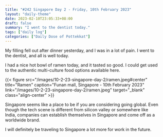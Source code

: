 ```yaml
---
title: "#242 Singapore Day 2 - Friday, 10th February 2023"
layout: "daily-theme"
date: 2023-02-10T23:05:33+08:00
draft: false
summary: "I went to the dentist today."
tags: ["daily log"]
categories: ["Daily Dose of Pottekkat"]
---
```


My filling fell out after dinner yesterday, and I was in a lot of pain. I went to the dentist, and all is well today.

I had a nice hot bowl of ramen today, and it tasted so good. I could get used to the authentic multi-culture food options available here.

{{< figure src="/images/10-2-23-singapore-day-2/ramen.jpeg#center" title="Ramen" caption="Funan mall, Singapore - 10th February 2023" link="/images/10-2-23-singapore-day-2/ramen.jpeg" target="_blank" class="align-center" >}}

Singapore seems like a place to be if you are considering going global. Even though the tech scene is different from silicon valley or somewhere like India, companies can establish themselves in Singapore and come off as a worldwide brand.

I will definitely be traveling to Singapore a lot more for work in the future.
